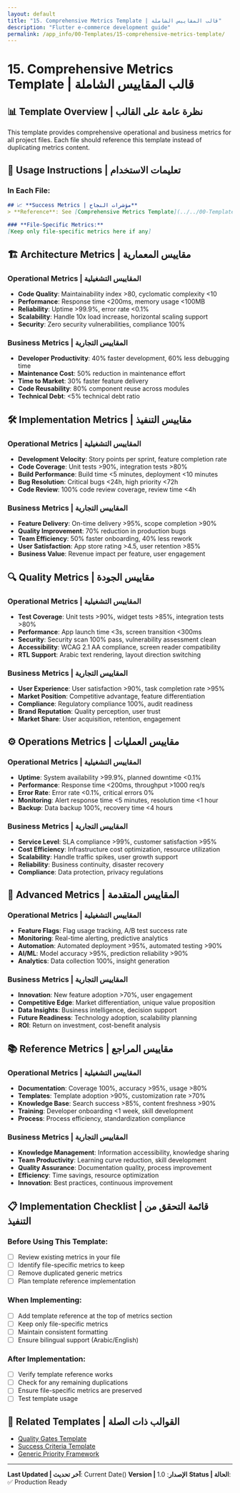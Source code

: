 ```yaml
---
layout: default
title: "15. Comprehensive Metrics Template | قالب المقاييس الشاملة"
description: "Flutter e-commerce development guide"
permalink: /app_info/00-Templates/15-comprehensive-metrics-template/
---
```


# 15. Comprehensive Metrics Template | قالب المقاييس الشاملة

## 📊 **Template Overview | نظرة عامة على القالب**

This template provides comprehensive operational and business metrics for all project files. Each file should reference this template instead of duplicating metrics content.

## 🎯 **Usage Instructions | تعليمات الاستخدام**

### **In Each File:**
```markdown
## 📈 **Success Metrics | مؤشرات النجاح**
> **Reference**: See [Comprehensive Metrics Template](../../00-Templates/15-comprehensive-metrics-template/) for topic-specific metrics.

### **File-Specific Metrics:**
[Keep only file-specific metrics here if any]
```

## 🏗️ **Architecture Metrics | مقاييس المعمارية**

### **Operational Metrics | المقاييس التشغيلية**
- **Code Quality**: Maintainability index >80, cyclomatic complexity <10
- **Performance**: Response time <200ms, memory usage <100MB
- **Reliability**: Uptime >99.9%, error rate <0.1%
- **Scalability**: Handle 10x load increase, horizontal scaling support
- **Security**: Zero security vulnerabilities, compliance 100%

### **Business Metrics | المقاييس التجارية**
- **Developer Productivity**: 40% faster development, 60% less debugging time
- **Maintenance Cost**: 50% reduction in maintenance effort
- **Time to Market**: 30% faster feature delivery
- **Code Reusability**: 80% component reuse across modules
- **Technical Debt**: <5% technical debt ratio

## 🛠️ **Implementation Metrics | مقاييس التنفيذ**

### **Operational Metrics | المقاييس التشغيلية**
- **Development Velocity**: Story points per sprint, feature completion rate
- **Code Coverage**: Unit tests >90%, integration tests >80%
- **Build Performance**: Build time <5 minutes, deployment <10 minutes
- **Bug Resolution**: Critical bugs <24h, high priority <72h
- **Code Review**: 100% code review coverage, review time <4h

### **Business Metrics | المقاييس التجارية**
- **Feature Delivery**: On-time delivery >95%, scope completion >90%
- **Quality Improvement**: 70% reduction in production bugs
- **Team Efficiency**: 50% faster onboarding, 40% less rework
- **User Satisfaction**: App store rating >4.5, user retention >85%
- **Business Value**: Revenue impact per feature, user engagement

## 🔍 **Quality Metrics | مقاييس الجودة**

### **Operational Metrics | المقاييس التشغيلية**
- **Test Coverage**: Unit tests >90%, widget tests >85%, integration tests >80%
- **Performance**: App launch time <3s, screen transition <300ms
- **Security**: Security scan 100% pass, vulnerability assessment clean
- **Accessibility**: WCAG 2.1 AA compliance, screen reader compatibility
- **RTL Support**: Arabic text rendering, layout direction switching

### **Business Metrics | المقاييس التجارية**
- **User Experience**: User satisfaction >90%, task completion rate >95%
- **Market Position**: Competitive advantage, feature differentiation
- **Compliance**: Regulatory compliance 100%, audit readiness
- **Brand Reputation**: Quality perception, user trust
- **Market Share**: User acquisition, retention, engagement

## ⚙️ **Operations Metrics | مقاييس العمليات**

### **Operational Metrics | المقاييس التشغيلية**
- **Uptime**: System availability >99.9%, planned downtime <0.1%
- **Performance**: Response time <200ms, throughput >1000 req/s
- **Error Rate**: Error rate <0.1%, critical errors 0%
- **Monitoring**: Alert response time <5 minutes, resolution time <1 hour
- **Backup**: Data backup 100%, recovery time <4 hours

### **Business Metrics | المقاييس التجارية**
- **Service Level**: SLA compliance >99%, customer satisfaction >95%
- **Cost Efficiency**: Infrastructure cost optimization, resource utilization
- **Scalability**: Handle traffic spikes, user growth support
- **Reliability**: Business continuity, disaster recovery
- **Compliance**: Data protection, privacy regulations

## 🚀 **Advanced Metrics | المقاييس المتقدمة**

### **Operational Metrics | المقاييس التشغيلية**
- **Feature Flags**: Flag usage tracking, A/B test success rate
- **Monitoring**: Real-time alerting, predictive analytics
- **Automation**: Automated deployment >95%, automated testing >90%
- **AI/ML**: Model accuracy >95%, prediction reliability >90%
- **Analytics**: Data collection 100%, insight generation

### **Business Metrics | المقاييس التجارية**
- **Innovation**: New feature adoption >70%, user engagement
- **Competitive Edge**: Market differentiation, unique value proposition
- **Data Insights**: Business intelligence, decision support
- **Future Readiness**: Technology adoption, scalability planning
- **ROI**: Return on investment, cost-benefit analysis

## 📚 **Reference Metrics | مقاييس المراجع**

### **Operational Metrics | المقاييس التشغيلية**
- **Documentation**: Coverage 100%, accuracy >95%, usage >80%
- **Templates**: Template adoption >90%, customization rate >70%
- **Knowledge Base**: Search success >85%, content freshness >90%
- **Training**: Developer onboarding <1 week, skill development
- **Process**: Process efficiency, standardization compliance

### **Business Metrics | المقاييس التجارية**
- **Knowledge Management**: Information accessibility, knowledge sharing
- **Team Productivity**: Learning curve reduction, skill development
- **Quality Assurance**: Documentation quality, process improvement
- **Efficiency**: Time savings, resource optimization
- **Innovation**: Best practices, continuous improvement

## 📋 **Implementation Checklist | قائمة التحقق من التنفيذ**

### **Before Using This Template:**
- [ ] Review existing metrics in your file
- [ ] Identify file-specific metrics to keep
- [ ] Remove duplicated generic metrics
- [ ] Plan template reference implementation

### **When Implementing:**
- [ ] Add template reference at the top of metrics section
- [ ] Keep only file-specific metrics
- [ ] Maintain consistent formatting
- [ ] Ensure bilingual support (Arabic/English)

### **After Implementation:**
- [ ] Verify template reference works
- [ ] Check for any remaining duplications
- [ ] Ensure file-specific metrics are preserved
- [ ] Test template usage

## 🔗 **Related Templates | القوالب ذات الصلة**

- [Quality Gates Template](03_Quality_Gates_Template.md)
- [Success Criteria Template](06_Success_Criteria_Template.md)
- [Generic Priority Framework](13_Generic_Priority_Framework.md)

---

**Last Updated | آخر تحديث**: Current Date()
**Version | الإصدار**: 1.0
**Status | الحالة**: ✅ Production Ready

